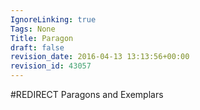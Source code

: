 ```yaml
---
IgnoreLinking: true
Tags: None
Title: Paragon
draft: false
revision_date: 2016-04-13 13:13:56+00:00
revision_id: 43057
---
```


#REDIRECT Paragons and Exemplars